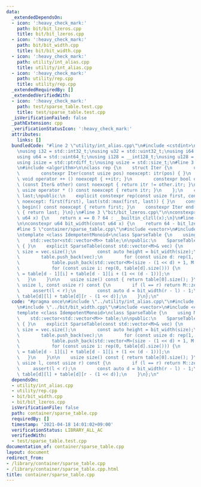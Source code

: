 ```yaml
---
data:
  _extendedDependsOn:
  - icon: ':heavy_check_mark:'
    path: bit/bit_lzeros.cpp
    title: bit/bit_lzeros.cpp
  - icon: ':heavy_check_mark:'
    path: bit/bit_width.cpp
    title: bit/bit_width.cpp
  - icon: ':heavy_check_mark:'
    path: utility/int_alias.cpp
    title: utility/int_alias.cpp
  - icon: ':heavy_check_mark:'
    path: utility/rep.cpp
    title: utility/rep.cpp
  _extendedRequiredBy: []
  _extendedVerifiedWith:
  - icon: ':heavy_check_mark:'
    path: test/sparse_table.test.cpp
    title: test/sparse_table.test.cpp
  _isVerificationFailed: false
  _pathExtension: cpp
  _verificationStatusIcon: ':heavy_check_mark:'
  attributes:
    links: []
  bundledCode: "#line 2 \"utility/int_alias.cpp\"\n#include <cstdint>\n#include <cstddef>\n\
    \nusing i32 = std::int32_t;\nusing u32 = std::uint32_t;\nusing i64 = std::int64_t;\n\
    using u64 = std::uint64_t;\nusing i128 = __int128_t;\nusing u128 = __uint128_t;\n\
    using isize = std::ptrdiff_t;\nusing usize = std::size_t;\n#line 3 \"utility/rep.cpp\"\
    \n#include <algorithm>\n\nclass rep {\n    struct Iter {\n        usize itr;\n\
    \        constexpr Iter(const usize pos) noexcept: itr(pos) { }\n        constexpr\
    \ void operator ++ () noexcept { ++itr; }\n        constexpr bool operator !=\
    \ (const Iter& other) const noexcept { return itr != other.itr; }\n        constexpr\
    \ usize operator * () const noexcept { return itr; }\n    };\n    const Iter first,\
    \ last;\npublic:\n    explicit constexpr rep(const usize first, const usize last)\
    \ noexcept: first(first), last(std::max(first, last)) { }\n    constexpr Iter\
    \ begin() const noexcept { return first; }\n    constexpr Iter end() const noexcept\
    \ { return last; }\n};\n#line 3 \"bit/bit_lzeros.cpp\"\n\nconstexpr u64 bit_lzeros(const\
    \ u64 x) {\n    return x == 0 ? 64 : __builtin_clzll(x);\n}\n#line 4 \"bit/bit_width.cpp\"\
    \n\nconstexpr u64 bit_width(const u64 x) {\n    return 64 - bit_lzeros(x);\n}\n\
    #line 5 \"container/sparse_table.cpp\"\n#include <vector>\n#include <cassert>\n\
    \ntemplate <class IdempotentMonoid>\nclass SparseTable {\n    using M = IdempotentMonoid;\n\
    \    std::vector<std::vector<M>> table;\n\npublic:\n    SparseTable(): SparseTable(std::vector<M>())\
    \ { }\n    explicit SparseTable(const std::vector<M>& vec) {\n        const auto\
    \ size = vec.size();\n        const auto height = bit_width(size);\n        table.reserve(height);\n\
    \        table.push_back(vec);\n        for (const usize d: rep(1, height)) {\n\
    \            table.push_back(std::vector<M>(size - (1 << d) + 1, M::zero()));\n\
    \            for (const usize i: rep(0, table[d].size())) {\n                table[d][i]\
    \ = table[d - 1][i] + table[d - 1][i + (1 << (d - 1))];\n            }\n     \
    \   }\n    }\n\n    usize size() const { return table[0].size(); }\n\n    M fold(const\
    \ usize l, const usize r) const {\n        if (l == r) return M::zero();\n   \
    \     assert(l < r);\n        const auto d = bit_width(r - l) - 1;\n        return\
    \ table[d][l] + table[d][r - (1 << d)];\n    }\n};\n"
  code: "#pragma once\n#include \"../utility/int_alias.cpp\"\n#include \"../utility/rep.cpp\"\
    \n#include \"../bit/bit_width.cpp\"\n#include <vector>\n#include <cassert>\n\n\
    template <class IdempotentMonoid>\nclass SparseTable {\n    using M = IdempotentMonoid;\n\
    \    std::vector<std::vector<M>> table;\n\npublic:\n    SparseTable(): SparseTable(std::vector<M>())\
    \ { }\n    explicit SparseTable(const std::vector<M>& vec) {\n        const auto\
    \ size = vec.size();\n        const auto height = bit_width(size);\n        table.reserve(height);\n\
    \        table.push_back(vec);\n        for (const usize d: rep(1, height)) {\n\
    \            table.push_back(std::vector<M>(size - (1 << d) + 1, M::zero()));\n\
    \            for (const usize i: rep(0, table[d].size())) {\n                table[d][i]\
    \ = table[d - 1][i] + table[d - 1][i + (1 << (d - 1))];\n            }\n     \
    \   }\n    }\n\n    usize size() const { return table[0].size(); }\n\n    M fold(const\
    \ usize l, const usize r) const {\n        if (l == r) return M::zero();\n   \
    \     assert(l < r);\n        const auto d = bit_width(r - l) - 1;\n        return\
    \ table[d][l] + table[d][r - (1 << d)];\n    }\n};\n"
  dependsOn:
  - utility/int_alias.cpp
  - utility/rep.cpp
  - bit/bit_width.cpp
  - bit/bit_lzeros.cpp
  isVerificationFile: false
  path: container/sparse_table.cpp
  requiredBy: []
  timestamp: '2021-04-18 14:01:02+09:00'
  verificationStatus: LIBRARY_ALL_AC
  verifiedWith:
  - test/sparse_table.test.cpp
documentation_of: container/sparse_table.cpp
layout: document
redirect_from:
- /library/container/sparse_table.cpp
- /library/container/sparse_table.cpp.html
title: container/sparse_table.cpp
---
```

